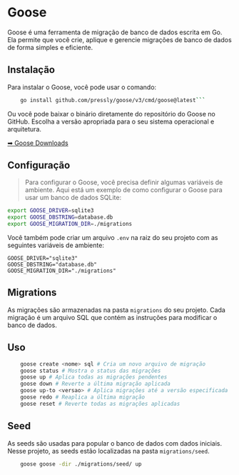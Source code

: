 # Goose
Goose é uma ferramenta de migração de banco de dados escrita em Go. Ela permite que você crie, aplique e gerencie migrações de banco de dados de forma simples e eficiente.

## Instalação

Para instalar o Goose, você pode usar o comando:

```bash
    go install github.com/pressly/goose/v3/cmd/goose@latest```
```

Ou você pode baixar o binário diretamente do repositório do Goose no GitHub. Escolha a versão apropriada para o seu sistema operacional e arquitetura.

[➡ Goose Downloads](https://github.com/pressly/goose/releases)

## Configuração

> Para configurar o Goose, você precisa definir algumas variáveis de ambiente. Aqui está um exemplo de como configurar o Goose para usar um banco de dados SQLite:

```bash
export GOOSE_DRIVER=sqlite3
export GOOSE_DBSTRING=database.db
export GOOSE_MIGRATION_DIR=./migrations
```

Você também pode criar um arquivo `.env` na raiz do seu projeto com as seguintes variáveis de ambiente:

```env
GOOSE_DRIVER="sqlite3"
GOOSE_DBSTRING="database.db"
GOOSE_MIGRATION_DIR="./migrations"
```

## Migrations

As migrações são armazenadas na pasta `migrations` do seu projeto. Cada migração é um arquivo SQL que contém as instruções para modificar o banco de dados.

## Uso

```bash
    goose create <nome> sql # Cria um novo arquivo de migração
    goose status # Mostra o status das migrações
    goose up # Aplica todas as migrações pendentes
    goose down # Reverte a última migração aplicada
    goose up-to <versao> # Aplica migrações até a versão especificada
    goose redo # Reaplica a última migração
    goose reset # Reverte todas as migrações aplicadas
```

## Seed
As seeds são usadas para popular o banco de dados com dados iniciais. Nesse projeto, as seeds estão localizadas na pasta `migrations/seed`.

```bash
    goose goose -dir ./migrations/seed/ up
```